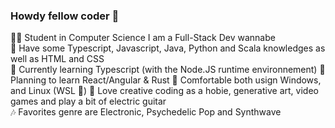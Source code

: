 ### Howdy fellow coder 🤠

👨‍🎓 Student in Computer Science I am a Full-Stack Dev wannabe  
💾 Have some Typescript, Javascript, Java, Python and Scala knowledges as well as HTML and CSS  
🧠 Currently learning Typescript (with the Node.JS runtime environnement) 
🔎 Planning to learn React/Angular & Rust
🐧 Comfortable both usign Windows, and Linux (WSL 🤍)
🎸 Love creative coding as a hobie, generative art, video games and play a bit of electric guitar  
🎶 Favorites genre are Electronic, Psychedelic Pop and Synthwave  
